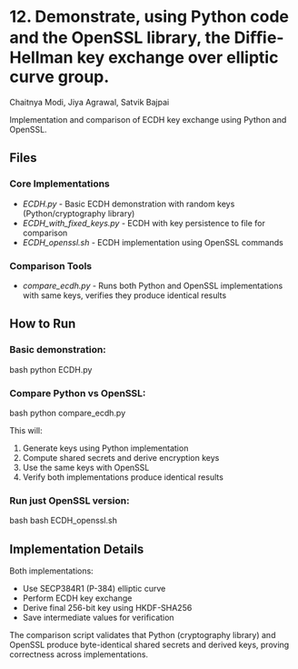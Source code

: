 # 12. Demonstrate, using Python code and the OpenSSL library, the Diﬃe-Hellman key exchange over elliptic curve group.
Chaitnya Modi, Jiya Agrawal, Satvik Bajpai

Implementation and comparison of ECDH key exchange using Python and OpenSSL.

## Files

### Core Implementations

- *ECDH.py* - Basic ECDH demonstration with random keys (Python/cryptography library)
- *ECDH_with_fixed_keys.py* - ECDH with key persistence to file for comparison
- *ECDH_openssl.sh* - ECDH implementation using OpenSSL commands

### Comparison Tools

- *compare_ecdh.py* - Runs both Python and OpenSSL implementations with same keys, verifies they produce identical results

## How to Run

### Basic demonstration:
bash
python ECDH.py


### Compare Python vs OpenSSL:
bash
python compare_ecdh.py

This will:
1. Generate keys using Python implementation
2. Compute shared secrets and derive encryption keys
3. Use the same keys with OpenSSL
4. Verify both implementations produce identical results

### Run just OpenSSL version:
bash
bash ECDH_openssl.sh

## Implementation Details

Both implementations:
- Use SECP384R1 (P-384) elliptic curve
- Perform ECDH key exchange
- Derive final 256-bit key using HKDF-SHA256
- Save intermediate values for verification

The comparison script validates that Python (cryptography library) and OpenSSL produce byte-identical shared secrets and derived keys, proving correctness across implementations.
